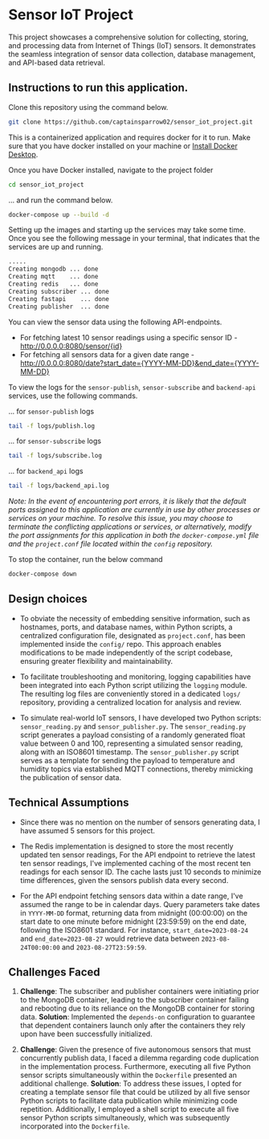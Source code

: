 # Sensor IoT Project
This project showcases a comprehensive solution for collecting, storing, and processing data from Internet of Things (IoT) sensors. It demonstrates the seamless integration of sensor data collection, database management, and API-based data retrieval.

## Instructions to run this application.
Clone this repository using the command below.
```sh
git clone https://github.com/captainsparrow02/sensor_iot_project.git
```
This is a containerized application and requires docker for it to run. Make sure that you have docker installed on your machine or [Install Docker Desktop](https://www.docker.com/products/docker-desktop/). 

Once you have Docker installed, navigate to the project folder
```sh
cd sensor_iot_project
```
... and run the command below.
```sh
docker-compose up --build -d
```
Setting up the images and starting up the services may take some time. Once you see the following message in your terminal, that indicates that the services are up and running.
```sh
.....
Creating mongodb ... done
Creating mqtt    ... done
Creating redis   ... done
Creating subscriber ... done
Creating fastapi    ... done
Creating publisher  ... done
```
You can view the sensor data using the following API-endpoints.
* For fetching latest 10 sensor readings using a specific sensor ID - http://0.0.0.0:8080/sensor/{id}
* For fetching all sensors data for a given date range - http://0.0.0.0:8080/date?start_date={YYYY-MM-DD}&end_date={YYYY-MM-DD}

To view the logs for the `sensor-publish`, `sensor-subscribe` and `backend-api` services, use the following commands.

... for `sensor-publish` logs
```sh
tail -f logs/publish.log 
```
... for `sensor-subscribe` logs
```sh
tail -f logs/subscribe.log 
```
... for `backend_api` logs
```sh
tail -f logs/backend_api.log 
```
*Note: In the event of encountering port errors, it is likely that the default ports assigned to this application are currently in use by other processes or services on your machine. To resolve this issue, you may choose to terminate the conflicting applications or services, or alternatively, modify the port assignments for this application in both the `docker-compose.yml` file and the `project.conf` file located within the `config` repository.*

To stop the container, run the below command
```sh
docker-compose down
```

## Design choices

* To obviate the necessity of embedding sensitive information, such as hostnames, ports, and database names, within Python scripts, a centralized configuration file, designated as `project.conf`, has been implemented inside the `config/` repo. This approach enables modifications to be made independently of the script codebase, ensuring greater flexibility and maintainability.

* To facilitate troubleshooting and monitoring, logging capabilities have been integrated into each Python script utilizing the `logging` module. The resulting log files are conveniently stored in a dedicated `logs/` repository, providing a centralized location for analysis and review.

* To simulate real-world IoT sensors, I have developed two Python scripts: `sensor_reading.py` and `sensor_publisher.py`. The `sensor_reading.py` script generates a payload consisting of a randomly generated float value between 0 and 100, representing a simulated sensor reading, along with an ISO8601 timestamp. The `sensor_publisher.py` script serves as a template for sending the payload to temperature and humidity topics via established MQTT connections, thereby mimicking the publication of sensor data.

## Technical Assumptions

* Since there was no mention on the number of sensors generating data, I have assumed 5 sensors for this project.

* The Redis implementation is designed to store the most recently updated ten sensor readings, For the API endpoint to retrieve the latest ten sensor readings, I've implemented caching of the most recent ten readings for each sensor ID. The cache lasts just 10 seconds to minimize time differences, given the sensors publish data every second.

* For the API endpoint fetching sensors data within a date range, I've assumed the range to be in calendar days. Query parameters take dates in `YYYY-MM-DD` format, returning data from midnight (00:00:00) on the start date to one minute before midnight (23:59:59) on the end date, following the ISO8601 standard. For instance, `start_date=2023-08-24` and `end_date=2023-08-27` would retrieve data between `2023-08-24T00:00:00` and `2023-08-27T23:59:59`.

## Challenges Faced
1. **Challenge**: The subscriber and publisher containers were initiating prior to the MongoDB container, leading to the subscriber container failing and rebooting due to its reliance on the MongoDB container for storing data.
**Solution**: Implemented the `depends-on` configuration to guarantee that dependent containers launch only after the containers they rely upon have been successfully initialized.
	
2. **Challenge**: Given the presence of five autonomous sensors that must concurrently publish data, I faced a dilemma regarding code duplication in the implementation process. Furthermore, executing all five Python sensor scripts simultaneously within the `Dockerfile` presented an additional challenge.
**Solution**: To address these issues, I opted for creating a template sensor file that could be utilized by all five sensor Python scripts to facilitate data publication while minimizing code repetition. Additionally, I employed a shell script to execute all five sensor Python scripts simultaneously, which was subsequently incorporated into the `Dockerfile`.